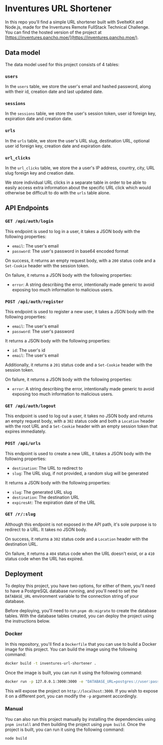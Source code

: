 # Inventures URL Shortener
In this repo you'll find a simple URL shortener built with SvelteKit and Node.js, made for the Inventures Remote FullStack Technical Challenge. You can find the hosted version of the project at [https://inventures.pancho.moe/](https://inventures.pancho.moe/).

## Data model
The data model used for this project consists of 4 tables:

### `users`
In the `users` table, we store the user's email and hashed password, along with their id, creation date and last updated date.

### `sessions`
In the `sessions` table, we store the user's session token, user id foreign key, expiration date and creation date.

### `urls`
In the `urls` table, we store the user's URL slug, destination URL, optional user id foreign key, creation date and expiration date.

### `url_clicks`
In the `url_clicks` table, we store the a user's IP address, country, city, URL slug foreign key and creation date.

We store individual URL clicks in a separate table in order to be able to easily access extra information about the specific URL click which would otherwise be difficult to do with the `urls` table alone.

## API Endpoints

### `GET /api/auth/login`

This endpoint is used to log in a user, it takes a JSON body with the following properties:

- `email`: The user's email
- `password`: The user's password in base64 encoded format

On success, it returns an empty request body, with a `200` status code and a `Set-Cookie` header with the session token.

On failure, it returns a JSON body with the following properties:

- `error`: A string describing the error, intentionally made generic to avoid exposing too much information to malicious users.

### `POST /api/auth/register`

This endpoint is used to register a new user, it takes a JSON body with the following properties:

- `email`: The user's email
- `password`: The user's password

It returns a JSON body with the following properties:

- `id`: The user's id
- `email`: The user's email

Additionally, it returns a `201` status code and a `Set-Cookie` header with the session token.

On failure, it returns a JSON body with the following properties:

- `error`: A string describing the error, intentionally made generic to avoid exposing too much information to malicious users.

### `GET /api/auth/logout`

This endpoint is used to log out a user, it takes no JSON body and returns an empty request body, with a `302` status code and both a `Location` header with the root URL and a `Set-Cookie` header with an empty session token that expires immediately.

### `POST /api/urls`

This endpoint is used to create a new URL, it takes a JSON body with the following properties:

- `destination`: The URL to redirect to
- `slug`: The URL slug, if not provided, a random slug will be generated

It returns a JSON body with the following properties:

- `slug`: The generated URL slug
- `destination`: The destination URL
- `expiresAt`: The expiration date of the URL

### `GET /r/:slug`

Although this endpoint is not exposed in the API path, it's sole purpose is to redirect to a URL. It takes no JSON body.

On success, it returns a `302` status code and a `Location` header with the destination URL.

On failure, it returns a `404` status code when the URL doesn't exist, or a `410` status code when the URL has expired.

## Deployment

To deploy this project, you have two options, for either of them, you'll need to have a PostgreSQL database running, and you'll need to set the `DATABASE_URL` environment variable to the connection string of your database.

Before deploying, you'll need to run `pnpm db:migrate` to create the database tables. With the database tables created, you can deploy the project using the instructions below.

### Docker
In this repository, you'll find a `Dockerfile` that you can use to build a Docker image for this project. You can build the image using the following command:

```bash
docker build -t inventures-url-shortener .
```

Once the image is built, you can run it using the following command:

```bash
docker run -p 127.0.0.1:3000:3000 -e "DATABASE_URL=postgres://user:password@host:port/db-name" inventures-url-shortener
```

This will expose the project on `http://localhost:3000`. If you wish to expose it on a different port, you can modify the `-p` argument accordingly.

### Manual
You can also run this project manually by installing the dependencies using `pnpm install` and then building the project using `pnpm build`. Once the project is built, you can run it using the following command:

```bash
node build
```
